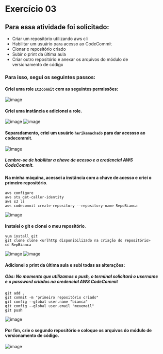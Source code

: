 # Exercício 03
## Para essa atividade foi solicitado:
- Criar um repositório utilizando aws cli
-  Habilitar um usuário para acesso ao CodeCommit
- Clonar o repositório criado
- Subir o print da última aula
- Criar outro repositório e anexar os arquivos do módulo de versionamento de código
### Para isso, segui os seguintes passos:
#### Criei uma role `EC2commit` com as seguintes permissões:
![image](https://github.com/BiancaMalta/Amazon-Web-Services/assets/92928037/fafdcdd6-a634-47cb-9b5a-7e0bd72a399b)
#### Criei uma instância e adicionei a role.
![image](https://github.com/BiancaMalta/Amazon-Web-Services/assets/92928037/4d76d9d5-ffc4-4460-a882-fb7ad910daed)
![image](https://github.com/BiancaMalta/Amazon-Web-Services/assets/92928037/eb5bc34f-e156-4ce1-b275-d7e5f72f1096)
#### Separadamento, criei um usuário `herikamachado` para dar acessso ao codecommit.
![image](https://github.com/BiancaMalta/Amazon-Web-Services/assets/92928037/b45b3aed-2d8f-4a1d-a831-8c15836fbc6c)
##### Lembre-se de habilitar a chave de acesso e a credencial AWS CodeCommit.
#### Na minha máquina, acessei a instância com a chave de acesso e criei o primeiro repositório.
```
aws configure
aws sts get-caller-identity
aws s3 ls
aws codecommit create-repository --repository-name RepoBianca
```
![image](https://github.com/BiancaMalta/Amazon-Web-Services/assets/92928037/92246a15-7de2-453a-86ff-bd4d56af7478)

####  Instalei o git e clonei o meu repositório.
```
yum install git
git clone clone <urlhttp disponibilizado na criação do repositório>
cd RepBianca
```
![image](https://github.com/BiancaMalta/Amazon-Web-Services/assets/92928037/0ea8a1e0-e35a-4330-81b6-e963f1b74245)
![image](https://github.com/BiancaMalta/Amazon-Web-Services/assets/92928037/1ed58149-2465-47d3-9cb9-4a6a079a5058)

#### Adicionei o print da última aula e subi todas as alterações:
##### Obs: No momento que utilizamos o push, o terminal solicitará o username e o password criados na credencial AWS CodeCommit

```
git add .
git commit -m "primeiro repositório criado"
git config --global user.name "bianca"
git config --global user.email "meuemail"
git push
```
![image](https://github.com/BiancaMalta/Amazon-Web-Services/assets/92928037/d1b6f95e-1bd4-4f9d-a612-5bb458ff00e8)
####  Por fim, crie o segundo repositório e coloque os arquivos do módulo de versionamento de código.

![image](https://github.com/BiancaMalta/Amazon-Web-Services/assets/92928037/ce77ea8e-6e48-487c-8d6d-a03a1bb904ef)


